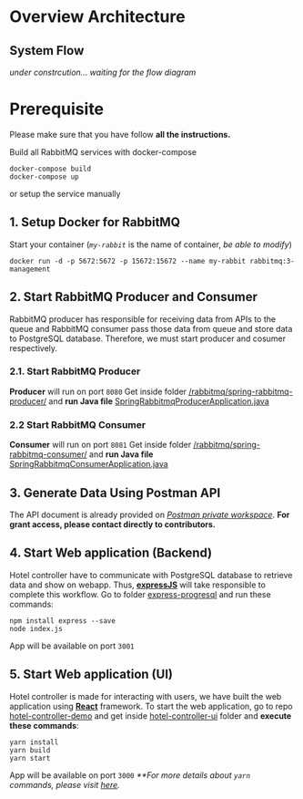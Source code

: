 # Overview Architecture

## System Flow

_under constrcution... waiting for the flow diagram_

# Prerequisite

Please make sure that you have follow **all the instructions.**

Build all RabbitMQ services with docker-compose

```
docker-compose build
docker-compose up
```

or setup the service manually

## 1. Setup Docker for RabbitMQ

Start your container (_`my-rabbit`_ is the name of container, _be able to modify_)

```
docker run -d -p 5672:5672 -p 15672:15672 --name my-rabbit rabbitmq:3-management
```

## 2. Start RabbitMQ Producer and Consumer

RabbitMQ producer has responsible for receiving data from APIs to the queue and RabbitMQ consumer pass those data from queue and store data to PostgreSQL database. Therefore, we must start producer and cosumer respectively.

### 2.1. Start RabbitMQ Producer

**Producer** will run on port `8080`
Get inside folder [/rabbitmq/spring-rabbitmq-producer/](https://github.com/guyzsarun/rabbitmq-gpdb-poc/tree/master/rabbitmq/spring-rabbitmq-producer) and **run Java file** [SpringRabbitmqProducerApplication.java](https://github.com/guyzsarun/rabbitmq-gpdb-poc/blob/master/rabbitmq/spring-rabbitmq-producer/src/main/java/com/example/rabbitmq/springrabbitmqproducer/SpringRabbitmqProducerApplication.java)

### 2.2 Start RabbitMQ Consumer

**Consumer** will run on port `8081`
Get inside folder [/rabbitmq/spring-rabbitmq-consumer/](https://github.com/guyzsarun/rabbitmq-gpdb-poc/tree/master/rabbitmq/spring-rabbitmq-consumer) and **run Java file** [SpringRabbitmqConsumerApplication.java](https://github.com/guyzsarun/rabbitmq-gpdb-poc/blob/master/rabbitmq/spring-rabbitmq-consumer/src/main/java/com/example/rabbitmq/springrabbitmqconsumer/SpringRabbitmqConsumerApplication.java)

## 3. Generate Data Using Postman API

The API document is already provided on _[Postman private workspace](https://vmware-squad.postman.co/workspace/fc3299f2-8526-48f7-84f6-42ad6423b545)_. **For grant access, please contact directly to contributors.**

## 4. Start Web application (Backend)

Hotel controller have to communicate with PostgreSQL database to retrieve data and show on webapp. Thus, [**expressJS**](https://expressjs.com) will take responsible to complete this workflow. Go to folder [express-progresql](https://github.com/Raksani/hotel-controller-demo/tree/main/express-postgres) and run these commands:

```
npm install express --save
node index.js
```

App will be available on port `3001`

## 5. Start Web application (UI)

Hotel controller is made for interacting with users, we have built the web application using [**React**](https://www.google.com/url?sa=t&rct=j&q=&esrc=s&source=web&cd=&cad=rja&uact=8&ved=2ahUKEwjBwNz9nOXzAhV6yzgGHUqmCiwQFnoECAkQAQ&url=https://reactjs.org/&usg=AOvVaw26YbpVhaFnAB4A6G8-4uAs) framework. To start the web application, go to repo [hotel-controller-demo](https://github.com/Raksani/hotel-controller-demo) and get inside [hotel-controller-ui](https://github.com/Raksani/hotel-controller-demo/tree/main/hotel-controller-UI) folder and **execute these commands**:

```
yarn install
yarn build
yarn start
```

App will be available on port `3000`
_\*\*For more details about `yarn` commands, please visit [here](https://github.com/Raksani/hotel-controller-demo/tree/main/hotel-controller-UI#readme)._
